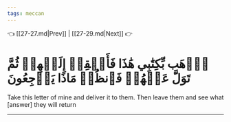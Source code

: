 ```yaml
---
tags: meccan
---
```


👈 [[27-27.md|Prev]] | [[27-29.md|Next]] 👉

# ٱذۡهَب بِّكِتَٰبِي هَٰذَا فَأَلۡقِهۡ إِلَيۡهِمۡ ثُمَّ تَوَلَّ عَنۡهُمۡ فَٱنظُرۡ مَاذَا يَرۡجِعُونَ

Take this letter of mine and deliver it to them. Then leave them and see what [answer] they will return

---

